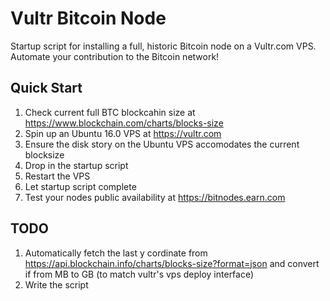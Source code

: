 # Vultr Bitcoin Node
Startup script for installing a full, historic Bitcoin node on a Vultr.com VPS. Automate your contribution to the Bitcoin network!

## Quick Start

1. Check current full BTC blockcahin size at https://www.blockchain.com/charts/blocks-size
2. Spin up an Ubuntu 16.0 VPS at https://vultr.com
3. Ensure the disk story on the Ubuntu VPS accomodates the current blocksize
4. Drop in the startup script
5. Restart the VPS
6. Let startup script complete
7. Test your nodes public availability at https://bitnodes.earn.com

## TODO
1. Automatically fetch the last y cordinate from https://api.blockchain.info/charts/blocks-size?format=json
and convert if from MB to GB (to match vultr's vps deploy interface)
2. Write the script

